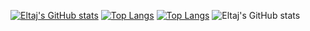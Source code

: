 [![Eltaj's GitHub stats](https://github-readme-stats.vercel.app/api?username=EltajGafarli)](https://github.com/eltajgafarli/github-readme-stats&theme=radical)
[![Top Langs](https://github-readme-stats.vercel.app/api/top-langs/?username=EltajGafarli&langs_count=8)](https://github.com/eltajgafarli/github-readme-stats)
[![Top Langs](https://github-readme-stats.vercel.app/api/top-langs/?username=EltajGafarli&layout=compact)](https://github.com/eltajgafarli/github-readme-stats)
![Eltaj's GitHub stats](https://github-readme-stats.vercel.app/api?username=EltajGafarli&show_icons=true&theme=radical)
